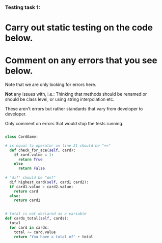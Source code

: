 ### Testing task 1:

# Carry out static testing on the code below.
# Comment on any errors that you see below.

Note that we are only looking for errors here.

**Not** any issues with, i.e.: 
Thinking that methods should be renamed or should be class level, or using string interpolation etc. 

These aren't errors but rather standards that vary from developer to developer. 

Only comment on errors that would stop the tests running.

```python

class CardGame:

# is equal to operator on line 21 should be "=="
  def check_for_ace(self, card):
    if card.value = 1:
      return True
    else
      return False
   
# "dif" should be "def"
  dif highest_card(self, card1 card2):
  if card1.value > card2.value:
    return card
  else:
    return card2
  

# total is not declared as a variable
def cards_total(self, cards):
  total
  for card in cards:
    total += card.value
    return "You have a total of" + total
  
```

